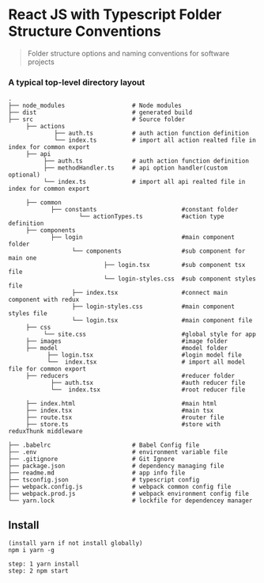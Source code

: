 React JS with Typescript Folder Structure Conventions
============================

> Folder structure options and naming conventions for software projects

### A typical top-level directory layout

    .
    ├── node_modules                   # Node modules
    ├── dist                           # generated build
    ├── src                            # Source folder
         ├── actions 
                 ├── auth.ts           # auth action function definition
                 └── index.ts          # import all action realted file in index for common export
         ├── api
              ├── auth.ts              # auth action function definition
              ├── methodHandler.ts     # api option handler(custom optional)
              └── index.ts             # import all api realted file in index for common export

         ├── common
                ├── constants                        #constant folder
                        └── actionTypes.ts           #action type definition
         ├── components
                ├── login                            #main component folder
                      └── components                 #sub component for main one     
                               ├── login.tsx         #sub component tsx file   
                               └── login-styles.css  #sub component styles file   
                      ├── index.tsx                  #connect main component with redux
                      ├── login-styles.css           #main component styles file   
                      └── login.tsx                  #main component file 
         ├── css
              └── site.css                           #global style for app
         ├── images                                  #image folder
         ├── model                                   #model folder
               ├── login.tsx                         #login model file
               └──  index.tsx                        # import all model file for common export                              
         ├── reducers                                #reducer folder
                ├── auth.tsx                         #auth reducer file
                └──  index.tsx                       #root reducer file

         ├── index.html                              #main html    
         ├── index.tsx                               #main tsx
         ├── route.tsx                               #router file
         ├── store.ts                                #store with reduxThunk middleware

    ├── .babelrc                       # Babel Config file
    ├── .env                           # environment variable file
    ├── .gitignore                     # Git Ignore
    ├── package.json                   # dependency managing file
    ├── readme.md                      # app info file
    ├── tsconfig.json                  # typescript config 
    ├── webpack.config.js              # webpack common config file
    ├── webpack.prod.js                # webpack environment config file
    └── yarn.lock                      # lockfile for dependencey manager    
   

## Install

```shell
(install yarn if not install globally)
npm i yarn -g

step: 1 yarn install 
step: 2 npm start 
```